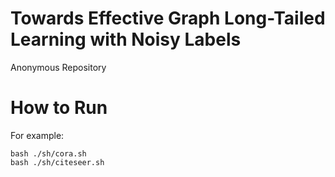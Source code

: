 # Towards Effective Graph Long-Tailed Learning with Noisy Labels

Anonymous Repository


# How to Run
For example:
```
bash ./sh/cora.sh
bash ./sh/citeseer.sh
```
